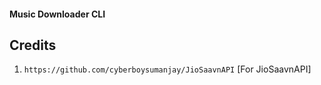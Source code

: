#### Music Downloader CLI

## Credits

1. `https://github.com/cyberboysumanjay/JioSaavnAPI` [For JioSaavnAPI]
